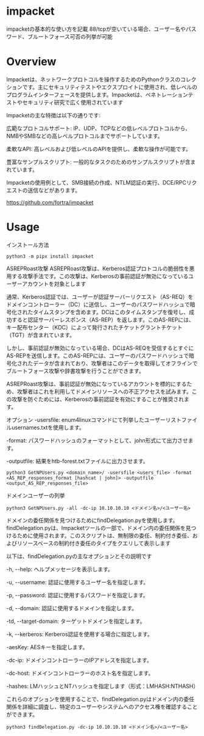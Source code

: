 # impacket
impacketの基本的な使い方を記載
88/tcpが空いている場合、ユーザー名やパスワード、ブルートフォース可否の列挙が可能

# Overview
Impacketは、ネットワークプロトコルを操作するためのPythonクラスのコレクションです。主にセキュリティテストやエクスプロイトに使用され、低レベルのプログラムインターフェースを提供します。Impacketは、ペネトレーションテストやセキュリティ研究で広く使用されています

Impacketの主な特徴は以下の通りです:

広範なプロトコルサポート: IP、UDP、TCPなどの低レベルプロトコルから、NMBやSMBなどの高レベルプロトコルまでサポートしています。

柔軟なAPI: 高レベルおよび低レベルのAPIを提供し、柔軟な操作が可能です。

豊富なサンプルスクリプト: 一般的なタスクのためのサンプルスクリプトが含まれています。

Impacketの使用例として、SMB接続の作成、NTLM認証の実行、DCE/RPCリクエストの送信などがあります。

https://github.com/fortra/impacket

# Usage

インストール方法

```
python3 -m pipx install impacket
```

ASREPRoast攻撃
ASREPRoast攻撃は、Kerberos認証プロトコルの脆弱性を悪用する攻撃手法です。この攻撃は、Kerberosの事前認証が無効になっているユーザーアカウントを対象とします

通常、Kerberos認証では、ユーザーが認証サーバーリクエスト（AS-REQ）をドメインコントローラー（DC）に送信し、ユーザーのパスワードハッシュで暗号化されたタイムスタンプを含めます。DCはこのタイムスタンプを復号し、成功すると認証サーバーレスポンス（AS-REP）を返します。このAS-REPには、キー配布センター（KDC）によって発行されたチケットグラントチケット（TGT）が含まれています。

しかし、事前認証が無効になっている場合、DCはAS-REQを受信するとすぐにAS-REPを送信します。このAS-REPには、ユーザーのパスワードハッシュで暗号化されたデータが含まれており、攻撃者はこのデータを取得してオフラインでブルートフォース攻撃や辞書攻撃を行うことができます。

ASREPRoast攻撃は、事前認証が無効になっているアカウントを標的にするため、攻撃者はこれを利用してドメインリソースへの不正アクセスを試みます。この攻撃を防ぐためには、Kerberosの事前認証を有効にすることが推奨されます。

オプション
-usersfile: enum4linuxコマンドにて列挙したユーザーリストファイルusernames.txtを使用します。

-format: パスワードハッシュのフォーマットとして、john形式にて出力させます。

-outputfile: 結果をhtb-forest.txtファイルに出力させます。

```
python3 GetNPUsers.py <domain_name>/ -usersfile <users_file> -format <AS_REP_responses_format [hashcat | john]> -outputfile <output_AS_REP_responses_file>
```

ドメインユーザーの列挙
```
python3 GetNPUsers.py -all -dc-ip 10.10.10.10 <ドメイン名>/<ユーザー名>
```

ドメインの委任関係を見つけるためにfindDelegation.pyを使用します。
findDelegation.pyは、Impacketツールの一部で、ドメイン内の委任関係を見つけるために使用されます。このスクリプトは、無制限の委任、制約付き委任、およびリソースベースの制約付き委任のタイプをクエリして表示します

以下は、findDelegation.pyの主なオプションとその説明です

-h, --help: ヘルプメッセージを表示します。

-u, --username: 認証に使用するユーザー名を指定します。

-p, --password: 認証に使用するパスワードを指定します。

-d, --domain: 認証に使用するドメインを指定します。

-td, --target-domain: ターゲットドメインを指定します。

-k, --kerberos: Kerberos認証を使用する場合に指定します。

-aesKey: AESキーを指定します。

-dc-ip: ドメインコントローラーのIPアドレスを指定します。

-dc-host: ドメインコントローラーのホスト名を指定します。

-hashes: LMハッシュとNTハッシュを指定します（形式：LMHASH:NTHASH）

これらのオプションを使用することで、findDelegation.pyはドメイン内の委任関係を詳細に調査し、特定のユーザーやシステムへのアクセス権を確認することができます。

```
python3 findDelegation.py -dc-ip 10.10.10.10 <ドメイン名>/<ユーザー名>
```

